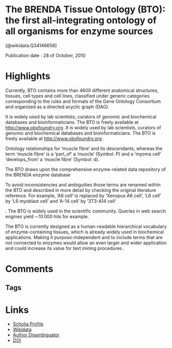 
The BRENDA Tissue Ontology (BTO): the first all-integrating ontology of all organisms for enzyme sources
========================================================================================================
  
  [@wikidata:Q34146658]  
  
Publication date : 28 of October, 2010  

# Highlights
Currently, BTO contains more than 4600 different anatomical structures, tissues, cell types and cell lines, classified under generic categories corresponding to the rules and formats of the Gene Ontology Consortium and organized as a directed acyclic graph (DAG). 

It is widely used by lab scientists, curators of genomic and biochemical databases and bioinformaticians. The BTO is freely available at http://www.obofoundry.org .It is widely used by lab scientists, curators of genomic and biochemical databases and bioinformaticians. The BTO is freely available at http://www.obofoundry.org .

Ontology relationships for ‘muscle fibre’ and its descendants, whereas the term ‘muscle fibre’ is a ‘part_of’ a ‘muscle’ (Symbol: P) and a ‘myoma cell’ ‘develops_from’ a ‘muscle fibre’ (Symbol: d).

The BTO draws upon the comprehensive enzyme-related data repository of the BRENDA enzyme database

To avoid inconsistencies and ambiguities those terms are renamed within the BTO and described in more detail by checking the original literature reference. For example, ‘A6 cell’ is replaced by ‘Xenopus A6 cell’, ‘L6 cell’ by ‘L6 myoblast cell’ and ‘A-14 cell’ by ‘3T3-A14 cell’

.
The BTO is widely used in the scientific community. Queries in web search engines yield ∼10 000 hits for example. 


The BTO is currently designed as a human-readable hierarchical vocabulary of enzyme-containing tissues, which is already widely used in biochemical applications. Making it purpose-independent and to include terms that are not connected to enzymes would allow an even larger and wider application and could increase its value for text mining procedures .


# Comments

## Tags

# Links
  
 * [Scholia Profile](https://scholia.toolforge.org/work/Q34146658)  
 * [Wikidata](https://www.wikidata.org/wiki/Q34146658)  
 * [Author Disambiguator](https://author-disambiguator.toolforge.org/work_item_oauth.php?id=Q34146658&batch_id=&match=1&author_list_id=&doit=Get+author+links+for+work)  
 * [DOI](https://doi.org/10.1093/NAR/GKQ968)  
